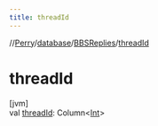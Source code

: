 ```yaml
---
title: threadId
---
```

//[Perry](../../../index.html)/[database](../index.html)/[BBSReplies](index.html)/[threadId](thread-id.html)



# threadId



[jvm]\
val [threadId](thread-id.html): Column<[Int](https://kotlinlang.org/api/latest/jvm/stdlib/kotlin/-int/index.html)>




